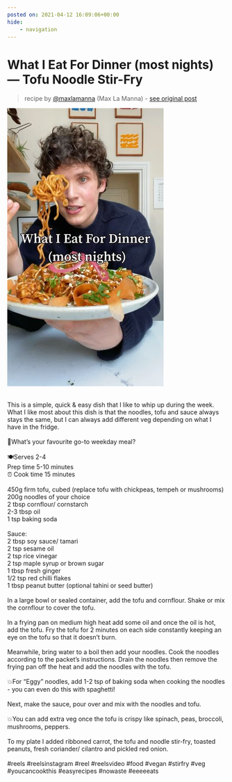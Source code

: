 ```yaml
---
posted on: 2021-04-12 16:09:06+00:00
hide:
    - navigation
---
```


# What I Eat For Dinner (most nights) — Tofu Noodle Stir-Fry  

> recipe by [@maxlamanna](https://www.instagram.com/maxlamanna/) 
(Max La Manna) - [see original post](https://instagram.com/p/CNknNb1pg7G)

![](../img/maxlamanna_12-04-2021_1604.png)

\
This is a simple, quick & easy dish that I like to whip up during the week. What I like most about this dish is that the noodles, tofu and sauce always stays the same, but I can always add different veg depending on what I have in the fridge.\
\
🍜What’s your favourite go-to weekday meal?\
\
🍽Serves 2-4\
Prep time 5-10 minutes\
⏰ Cook time 15 minutes\
\
450g firm tofu, cubed (replace tofu with chickpeas, tempeh or mushrooms)\
200g noodles of your choice\
2 tbsp cornflour/ cornstarch\
2-3 tbsp oil\
1 tsp baking soda\
\
Sauce:\
2 tbsp soy sauce/ tamari\
2 tsp sesame oil\
2 tsp rice vinegar\
2 tsp maple syrup or brown sugar\
1 tbsp fresh ginger\
1/2 tsp red chilli flakes\
1 tbsp peanut butter (optional tahini or seed butter)\
\
In a large bowl or sealed container, add the tofu and cornflour. Shake or mix the cornflour to cover the tofu. \
\
In a frying pan on medium high heat add some oil and once the oil is hot, add the tofu. Fry the tofu for 2 minutes on each side constantly keeping an eye on the tofu so that it doesn’t burn.\
\
Meanwhile, bring water to a boil then add your noodles. Cook the noodles according to the packet’s instructions. Drain the noodles then remove the frying pan off the heat and add the noodles with the tofu.\
\
💥For “Eggy” noodles, add 1-2 tsp of baking soda when cooking the noodles - you can even do this with spaghetti!\
\
Next, make the sauce, pour over and mix with the noodles and tofu.\
\
💥You can add extra veg once the tofu is crispy like spinach, peas, broccoli, mushrooms, peppers.\
\
To my plate I added ribboned carrot, the tofu and noodle stir-fry, toasted peanuts, fresh coriander/ cilantro and pickled red onion.\
\
\#reels \#reelsinstagram \#reel \#reelsvideo \#food \#vegan \#stirfry \#veg \#youcancookthis \#easyrecipes \#nowaste \#eeeeeats 